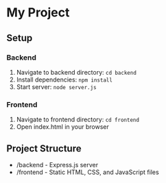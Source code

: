 # My Project

## Setup

### Backend
1. Navigate to backend directory: `cd backend`
2. Install dependencies: `npm install`
3. Start server: `node server.js`

### Frontend
1. Navigate to frontend directory: `cd frontend`
2. Open index.html in your browser

## Project Structure
- /backend - Express.js server
- /frontend - Static HTML, CSS, and JavaScript files